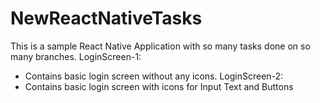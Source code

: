 # NewReactNativeTasks
This is a sample React Native Application with so many tasks done on so many branches.
LoginScreen-1:
  - Contains basic login screen without any icons.
 LoginScreen-2:
  - Contains basic login screen with icons for Input Text and Buttons
